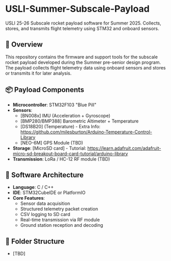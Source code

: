 # USLI-Summer-Subscale-Payload
USLI 25-26 Subscale rocket payload software for Summer 2025. Collects, stores, and transmits flight telemetry using STM32 and onboard sensors.

## 🚀 Overview
This repository contains the firmware and support tools for the subscale rocket payload developed during the Summer pre-senior design program. The payload collects flight telemetry data using onboard sensors and stores or transmits it for later analysis.

## 📦 Payload Components
- **Microcontroller**: STM32F103 "Blue Pill"
- **Sensors**:
  - [BN008x] IMU (Acceleration + Gyroscope)
  - [BMP280/BMP388] Barometric Altimeter + Temperature
  - [DS18B20] (Temperature) - Extra Info: https://github.com/milesburton/Arduino-Temperature-Control-Library
  - [NEO-6M] GPS Module (TBD)
- **Storage**: [MicroSD card] - Tutorial: https://learn.adafruit.com/adafruit-micro-sd-breakout-board-card-tutorial/arduino-library
- **Transmission**: LoRa / HC-12 RF module (TBD)

## 🧠 Software Architecture
- **Language**: C / C++
- **IDE**: STM32CubeIDE or PlatformIO
- **Core Features**:
  - Sensor data acquisition
  - Structured telemetry packet creation
  - CSV logging to SD card
  - Real-time transmission via RF module
  - Ground station reception and decoding

## 📁 Folder Structure
- [TBD]
